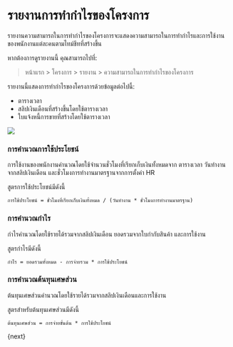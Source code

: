 <!-- add-breadcrumbs -->

# รายงานการทำกำไรของโครงการ

รายงานความสามารถในการทำกำไรของโครงการจะแสดงความสามารถในการทำกำไรและการใช้งานของพนักงานแต่ละคนตามไทม์ชีทที่สร้างขึ้น

หากต้องการดูรายงานนี้ คุณสามารถไปที่:

> หน้าแรก > โครงการ > รายงาน > ความสามารถในการทำกำไรของโครงการ

รายงานนี้แสดงการทำกำไรของโครงการด้วยข้อมูลต่อไปนี้:

- ตารางเวลา
- สลิปเงินเดือนที่สร้างขึ้นโดยใช้ตารางเวลา
- ใบแจ้งหนี้การขายที่สร้างโดยใช้ตารางเวลา

<img class="screenshot" src="/docs/assets/img/project/profitability-report.gif">

### การคำนวณการใช้ประโยชน์

การใช้งานของพนักงานคำนวณโดยใช้จำนวนชั่วโมงที่เรียกเก็บเงินทั้งหมดจาก ตารางเวลา วันทำงานจากสลิปเงินเดือน และชั่วโมงการทำงานมาตรฐานจากการตั้งค่า HR

สูตรการใช้ประโยชน์มีดังนี้
```
การใช้ประโยชน์ = ชั่วโมงที่เรียกเก็บเงินทั้งหมด / (วันทำงาน * ชั่วโมงการทำงานมาตรฐาน)
```

### การคำนวณกำไร
กำไรคำนวณโดยใช้รายได้รวมจากสลิปเงินเดือน ยอดรวมจากใบกำกับสินค้า และการใช้งาน

สูตรกำไรมีดังนี้
```
กำไร = ยอดรวมทั้งหมด - การจ่ายรวม * การใช้ประโยชน์
```

### การคำนวณต้นทุนเศษส่วน
ต้นทุนเศษส่วนคำนวณโดยใช้รายได้รวมจากสลิปเงินเดือนและการใช้งาน

สูตรสำหรับต้นทุนเศษส่วนมีดังนี้
```
ต้นทุนเศษส่วน = การจ่ายขั้นต้น * การใช้ประโยชน์
```

{next}